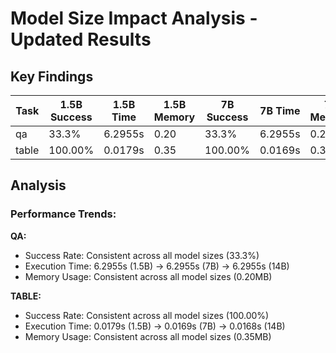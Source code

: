 # Model Size Impact Analysis - Updated Results

## Key Findings

| Task | 1.5B Success | 1.5B Time | 1.5B Memory | 7B Success | 7B Time | 7B Memory | 14B Success | 14B Time | 14B Memory |
|------|-------------|-----------|-------------|------------|---------|-----------|-------------|----------|------------|
| qa | 33.3% | 6.2955s | 0.20 | 33.3% | 6.2955s | 0.20 | 33.3% | 6.2955s | 0.20 |
| table | 100.00% | 0.0179s | 0.35 | 100.00% | 0.0169s | 0.35 | 100.00% | 0.0168s | 0.35 |

## Analysis

### Performance Trends:

**QA:**
- Success Rate: Consistent across all model sizes (33.3%)
- Execution Time: 6.2955s (1.5B) → 6.2955s (7B) → 6.2955s (14B)
- Memory Usage: Consistent across all model sizes (0.20MB)

**TABLE:**
- Success Rate: Consistent across all model sizes (100.00%)
- Execution Time: 0.0179s (1.5B) → 0.0169s (7B) → 0.0168s (14B)
- Memory Usage: Consistent across all model sizes (0.35MB)


